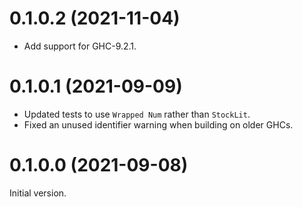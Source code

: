 # 0.1.0.2 (2021-11-04)

* Add support for GHC-9.2.1.

# 0.1.0.1 (2021-09-09)

* Updated tests to use `Wrapped Num` rather than `StockLit`.
* Fixed an unused identifier warning when building on older GHCs.

# 0.1.0.0 (2021-09-08)

Initial version.
